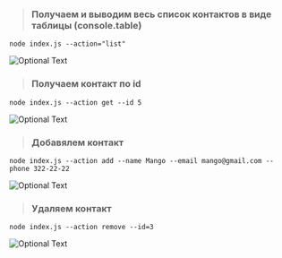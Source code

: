 > ### Получаем и выводим весь список контактов в виде таблицы (console.table)
```
node index.js --action="list"
```
![Optional Text](./screens/1.jpg)
> ### Получаем контакт по id
```
node index.js --action get --id 5
```
![Optional Text](./screens/2.jpg)
> ### Добавялем контакт
```
node index.js --action add --name Mango --email mango@gmail.com --phone 322-22-22
```
![Optional Text](./screens/3.jpg)
> ### Удаляем контакт
```
node index.js --action remove --id=3
```
![Optional Text](./screens/4.jpg)
